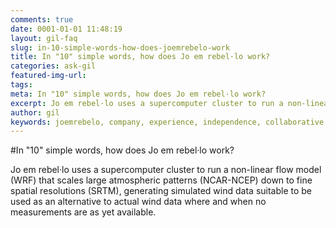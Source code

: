 ```yaml
---
comments: true
date: 0001-01-01 11:48:19
layout: gil-faq
slug: in-10-simple-words-how-does-joemrebelo-work
title: In "10" simple words, how does Jo em rebel·lo work?
categories: ask-gil
featured-img-url:
tags:
meta: In "10" simple words, how does Jo em rebel·lo work?
excerpt: Jo em rebel·lo uses a supercomputer cluster to run a non-linear flow model (WRF) that scales large atmospheric patterns
author: gil
keywords: joemrebelo, company, experience, independence, collaborative
---
```


#In "10" simple words, how does Jo em rebel·lo work?

Jo em rebel·lo uses a supercomputer cluster to run a non-linear flow model (WRF) that scales large atmospheric patterns (NCAR-NCEP) down to fine spatial resolutions (SRTM), generating simulated wind data suitable to be used as an alternative to actual wind data where and when no measurements are as yet available.